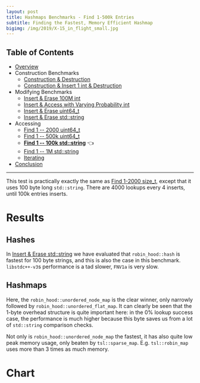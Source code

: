 ```yaml
---
layout: post
title: Hashmaps Benchmarks - Find 1-500k Entries
subtitle: Finding the Fastest, Memory Efficient Hashmap
bigimg: /img/2019/X-15_in_flight_small.jpg
---
```


## Table of Contents

* [Overview](/2019/04/01/hashmap-benchmarks-01-overview/)
* Construction Benchmarks
   * [Construction & Destruction](/2019/04/01/hashmap-benchmarks-02-01-result-CtorDtorEmptyMap/)
   * [Construction & Insert 1 int & Destruction](/2019/04/01/hashmap-benchmarks-02-02-result-CtorDtorSingleEntryMap/)
* Modifying Benchmarks
   * [Insert & Erase 100M int](/2019/04/01/hashmap-benchmarks-03-01-result-InsertHugeInt/)
   * [Insert & Access with Varying Probability int](/2019/04/01/hashmap-benchmarks-03-02-result-RandomDistinct2/)
   * [Insert & Erase uint64_t](/2019/04/01/hashmap-benchmarks-03-03-result-RandomInsertErase/)
   * [Insert & Erase std::string](/2019/04/01/hashmap-benchmarks-03-04-result-RandomInsertEraseStrings/)
* Accessing
   * [Find 1 -- 2000 uint64_t](/2019/04/01/hashmap-benchmarks-04-02-result-RandomFind_2000/)
   * [Find 1 -- 500k uint64_t](/2019/04/01/hashmap-benchmarks-04-03-result-RandomFind_500000/)
   * **[Find 1 -- 100k std::string](/2019/04/01/hashmap-benchmarks-04-04-result-RandomFindString/)** 👈
   * [Find 1 -- 1M std::string](/2019/04/01/hashmap-benchmarks-04-05-result-RandomFindString_1000000/)
   * [Iterating](/2019/04/01/hashmap-benchmarks-04-06-result-IterateIntegers/)
* [Conclusion](/2019/04/01/hashmap-benchmarks-05-conclusion/)

----

This test is practically exactly the same as [Find 1-2000 size_t](/2019/04/01/hashmap-benchmarks-04-02-result-RandomFind_2000/), except that it uses 100 byte long `std::string`. There are 4000 lookups every 4 inserts, until 100k entries inserts.

# Results

## Hashes

In [Insert & Erase std::string](/2019/04/01/hashmap-benchmarks-03-04-result-RandomInsertEraseStrings/) we have evaluated that `robin_hood::hash` is fastest for 100 byte strings, and this is also the case in this benchmark. `libstdc++-v3`s performance is a tad slower, `FNV1a` is very slow.

## Hashmaps

Here, the `robin_hood::unordered_node_map` is the clear winner, only narrowly followed by `robin_hood::unordered_flat_map`. It can clearly be seen that the 1-byte overhead structure is quite important here: in the 0% lookup success case, the performance is much higher because this byte saves us from a lot of `std::string` comparison checks.

Not only is `robin_hood::unordered_node_map` the fastest, it has also quite low peak memory usage, only beaten by `tsl::sparse_map`. E.g. `tsl::robin_map` uses more than 3 times as much memory.

# Chart

<script src="https://cdn.plot.ly/plotly-latest.min.js"></script>
<div id="id_e3b09b2e" style="height:250em"></div>
<script>
    var colors = Plotly.d3.scale.category10().range();
    var m0y = [ "std::unordered_map", "boost::unordered_map", "emilib1::HashMap", "phmap::<br>parallel_flat_hash_map", "phmap::<br>parallel_node_hash_map", "eastl::hash_map", "spp::sparse_hash_map", "boost::multi_index::<br>hashed_unique", "tsl::hopscotch_map", "tsl::robin_map", "ska::bytell_hash_map", "<b>tsl::sparse_map</b>", "folly::F14ValueMap", "folly::F14NodeMap", "absl::flat_hash_map", "absl::node_hash_map", "phmap::flat_hash_map", "phmap::node_hash_map", "robin_hood::<br>unordered_flat_map", "<b>robin_hood::<br>unordered_node_map</b>"];
    var m1y = [ "std::unordered_map", "boost::unordered_map", "emilib1::HashMap", "phmap::<br>parallel_flat_hash_map", "phmap::<br>parallel_node_hash_map", "eastl::hash_map", "<b>spp::sparse_hash_map</b>", "boost::multi_index::<br>hashed_unique", "tsl::robin_map", "tsl::hopscotch_map", "ska::bytell_hash_map", "<b>tsl::sparse_map</b>", "folly::F14ValueMap", "folly::F14NodeMap", "absl::flat_hash_map", "phmap::flat_hash_map", "absl::node_hash_map", "phmap::node_hash_map", "robin_hood::<br>unordered_flat_map", "<b>robin_hood::<br>unordered_node_map</b>"];
    var m2y = [ "boost::unordered_map", "std::unordered_map", "emilib1::HashMap", "phmap::<br>parallel_flat_hash_map", "phmap::<br>parallel_node_hash_map", "eastl::hash_map", "spp::sparse_hash_map", "boost::multi_index::<br>hashed_unique", "tsl::robin_map", "tsl::hopscotch_map", "ska::bytell_hash_map", "<b>tsl::sparse_map</b>", "folly::F14ValueMap", "folly::F14NodeMap", "absl::flat_hash_map", "absl::node_hash_map", "phmap::flat_hash_map", "phmap::node_hash_map", "robin_hood::<br>unordered_flat_map", "<b>robin_hood::<br>unordered_node_map</b>"];
    var m3y = [ "std::unordered_map", "boost::unordered_map", "emilib1::HashMap", "phmap::<br>parallel_flat_hash_map", "phmap::<br>parallel_node_hash_map", "eastl::hash_map", "boost::multi_index::<br>hashed_unique", "spp::sparse_hash_map", "tsl::robin_map", "tsl::hopscotch_map", "ska::bytell_hash_map", "<b>tsl::sparse_map</b>", "folly::F14ValueMap", "absl::flat_hash_map", "absl::node_hash_map", "phmap::flat_hash_map", "folly::F14NodeMap", "phmap::node_hash_map", "robin_hood::<br>unordered_flat_map", "<b>robin_hood::<br>unordered_node_map</b>"];
    var m4y = [ "boost::unordered_map", "std::unordered_map", "emilib1::HashMap", "phmap::<br>parallel_flat_hash_map", "phmap::<br>parallel_node_hash_map", "eastl::hash_map", "boost::multi_index::<br>hashed_unique", "spp::sparse_hash_map", "tsl::robin_map", "tsl::hopscotch_map", "ska::bytell_hash_map", "<b>tsl::sparse_map</b>", "folly::F14ValueMap", "folly::F14NodeMap", "absl::flat_hash_map", "phmap::flat_hash_map", "absl::node_hash_map", "phmap::node_hash_map", "<b>robin_hood::<br>unordered_node_map</b>", "<b>robin_hood::<br>unordered_flat_map</b>"];
    var measurement_names = [ "0% 100 byte", "100% 100 byte", "25% 100 byte", "50% 100 byte", "75% 100 byte" ];

    var data = [
        { x: [ 8.32161e-08, 8.487955000000001e-08, 6.726995e-08, 6.45315e-08, 6.709375e-08, 6.718465e-08, 5.6253550000000004e-08, 6.746825e-08, 6.039295000000001e-08, 5.336120000000001e-08, 6.04882e-08, 4.836105e-08, 3.6029600000000004e-08, 3.4209250000000006e-08, 2.9641300000000004e-08, 2.98745e-08, 2.7762e-08, 2.846075e-08, 2.5575500000000003e-08, 2.652925e-08 ],
          y: m0y, name: measurement_names[0] + ' (robin_hood::hash)', type: 'bar', orientation: 'h', yaxis: 'y', marker: { color: colors[0], },
        },
        { x: [ 8.00072e-08, 7.831315000000001e-08, 8.299295e-08, 7.768355e-08, 7.191895e-08, 6.720905e-08, 7.492855e-08, 6.10646e-08, 6.188620000000001e-08, 6.5794e-08, 6.03389e-08, 6.680715e-08, 6.04112e-08, 5.139225000000001e-08, 5.532705e-08, 5.0078350000000006e-08, 5.258455e-08, 4.8005e-08, 4.843835e-08, 4.5558000000000003e-08 ],
          y: m0y, name: measurement_names[1] + ' (robin_hood::hash)', type: 'bar', orientation: 'h', yaxis: 'y', marker: { color: colors[1], },
        },
        { x: [ 9.59397e-08, 9.489390000000001e-08, 7.713675e-08, 7.894535000000001e-08, 8.035965e-08, 7.963845e-08, 7.19036e-08, 7.764745e-08, 7.218505e-08, 6.943764999999999e-08, 7.080684999999999e-08, 6.40952e-08, 5.0244050000000006e-08, 4.7306600000000006e-08, 4.3863e-08, 4.433135e-08, 4.199215e-08, 4.31405e-08, 3.734e-08, 3.89713e-08 ],
          y: m0y, name: measurement_names[2] + ' (robin_hood::hash)', type: 'bar', orientation: 'h', yaxis: 'y', marker: { color: colors[2], },
        },
        { x: [ 9.48827e-08, 9.472425e-08, 8.345045e-08, 8.28226e-08, 8.220629999999999e-08, 7.933615e-08, 7.865845e-08, 7.645815e-08, 7.21136e-08, 7.254255e-08, 7.110725e-08, 7.072245000000001e-08, 5.73768e-08, 5.2603350000000004e-08, 5.087665e-08, 4.9950999999999995e-08, 4.914375e-08, 4.9225149999999994e-08, 4.43894e-08, 4.436475000000001e-08 ],
          y: m0y, name: measurement_names[3] + ' (robin_hood::hash)', type: 'bar', orientation: 'h', yaxis: 'y', marker: { color: colors[3], },
        },
        { x: [ 8.876610000000001e-08, 8.89998e-08, 8.543185e-08, 8.25823e-08, 7.94346e-08, 7.536980000000001e-08, 7.896385e-08, 7.067715e-08, 6.85439e-08, 7.11307e-08, 6.74806e-08, 7.070465e-08, 6.09504e-08, 5.48127e-08, 5.479445e-08, 5.18895e-08, 5.28118e-08, 5.09772e-08, 4.9613050000000005e-08, 4.773705e-08 ],
          y: m0y, name: measurement_names[4] + ' (robin_hood::hash)', type: 'bar', orientation: 'h', yaxis: 'y', marker: { color: colors[4], },
            textposition: 'outside',
            text: [ "88.6ns avg<br>8.80MB", "88.4ns avg<br>9.00MB", "79.3ns avg<br>10.2MB", "77.3ns avg<br>7.51MB", "76.2ns avg<br>7.69MB", "73.7ns avg<br>8.93MB", "72.1ns avg<br>6.70MB", "70.7ns avg<br>11.7MB", "67.0ns avg<br>10.5MB", "66.5ns avg<br>22.7MB", "66.0ns avg<br>12.1MB", "<b>64.1ns avg<br>6.58MB</b>", "53.0ns avg<br>18.1MB", "48.1ns avg<br>10.3MB", "46.9ns avg<br>11.2MB", "45.2ns avg<br>8.54MB", "44.9ns avg<br>8.53MB", "44.0ns avg<br>7.72MB", "41.1ns avg<br>9.46MB", "<b>40.6ns avg<br>7.01MB</b>" ],
        },
        { x: [ 8.947715000000002e-08, 8.888504999999999e-08, 7.10034e-08, 6.66862e-08, 6.910705000000001e-08, 7.254855e-08, 5.5248899999999995e-08, 6.901825e-08, 5.85773e-08, 6.3073e-08, 6.29783e-08, 5.0149200000000005e-08, 3.769205e-08, 3.53293e-08, 2.9754699999999998e-08, 2.94552e-08, 3.029625e-08, 2.99593e-08, 2.801125e-08, 2.8600700000000003e-08 ],
          y: m1y, name: measurement_names[0] + ' (libstdc++-v3)', type: 'bar', orientation: 'h', yaxis: 'y2', marker: { color: colors[0], },
        },
        { x: [ 8.064775e-08, 8.049114999999999e-08, 8.419310000000001e-08, 7.819365e-08, 7.322625e-08, 6.861165000000001e-08, 7.452075e-08, 6.163525e-08, 6.76548e-08, 6.179435e-08, 6.10947e-08, 7.00643e-08, 5.939685e-08, 5.193125e-08, 5.4661e-08, 5.37509e-08, 5.09683e-08, 4.984415e-08, 4.947325e-08, 4.711905e-08 ],
          y: m1y, name: measurement_names[1] + ' (libstdc++-v3)', type: 'bar', orientation: 'h', yaxis: 'y2', marker: { color: colors[1], },
        },
        { x: [ 9.854130000000001e-08, 9.722535e-08, 7.956555000000001e-08, 7.98742e-08, 8.105195000000001e-08, 8.20408e-08, 7.125385e-08, 7.855675e-08, 7.488785e-08, 7.353905e-08, 7.203620000000001e-08, 6.543965000000001e-08, 5.296925000000001e-08, 4.93446e-08, 4.404305e-08, 4.3355850000000006e-08, 4.495e-08, 4.429485e-08, 4.0226350000000005e-08, 4.10457e-08 ],
          y: m1y, name: measurement_names[2] + ' (libstdc++-v3)', type: 'bar', orientation: 'h', yaxis: 'y2', marker: { color: colors[2], },
        },
        { x: [ 9.549185e-08, 9.548535000000001e-08, 8.484145e-08, 8.326320000000001e-08, 8.240245e-08, 8.054615e-08, 7.81376e-08, 7.67759e-08, 7.559395e-08, 7.276255000000001e-08, 7.16251e-08, 7.232435e-08, 5.80035e-08, 5.40372e-08, 5.083475e-08, 5.006985e-08, 5.025925e-08, 4.9523899999999995e-08, 4.67586e-08, 4.605765e-08 ],
          y: m1y, name: measurement_names[3] + ' (libstdc++-v3)', type: 'bar', orientation: 'h', yaxis: 'y2', marker: { color: colors[3], },
        },
        { x: [ 8.924524999999998e-08, 9.037045e-08, 8.665375e-08, 8.29296e-08, 7.996995e-08, 7.66865e-08, 7.843525000000001e-08, 7.12789e-08, 7.334125e-08, 6.890255e-08, 6.7951e-08, 7.28069e-08, 6.074755e-08, 5.500415000000001e-08, 5.45927e-08, 5.4141450000000006e-08, 5.263615e-08, 5.207255e-08, 5.058725e-08, 4.8901550000000006e-08 ],
          y: m1y, name: measurement_names[4] + ' (libstdc++-v3)', type: 'bar', orientation: 'h', yaxis: 'y2', marker: { color: colors[4], },
            textposition: 'outside',
            text: [ "90.7ns avg<br>8.79MB", "90.5ns avg<br>9.10MB", "81.3ns avg<br>9.49MB", "78.2ns avg<br>7.42MB", "77.2ns avg<br>7.74MB", "76.1ns avg<br>8.93MB", "<b>71.5ns avg<br>6.46MB</b>", "71.5ns avg<br>11.8MB", "70.0ns avg<br>22.3MB", "68.0ns avg<br>9.46MB", "67.1ns avg<br>9.21MB", "<b>66.2ns avg<br>6.48MB</b>", "53.8ns avg<br>17.4MB", "49.1ns avg<br>10.2MB", "46.8ns avg<br>10.2MB", "46.2ns avg<br>9.90MB", "45.8ns avg<br>8.45MB", "45.1ns avg<br>7.70MB", "43.0ns avg<br>9.49MB", "<b>42.3ns avg<br>7.05MB</b>" ],
        },
        { x: [ 9.95701e-08, 9.630045e-08, 8.274895e-08, 7.697540000000001e-08, 7.98116e-08, 8.08986e-08, 6.627020000000001e-08, 7.93163e-08, 7.06177e-08, 7.42017e-08, 7.42707e-08, 6.1047e-08, 4.9905750000000003e-08, 4.772055e-08, 3.978985e-08, 4.07886e-08, 3.9251199999999996e-08, 3.971425e-08, 3.619655e-08, 3.72871e-08 ],
          y: m2y, name: measurement_names[0] + ' (absl::Hash)', type: 'bar', orientation: 'h', yaxis: 'y3', marker: { color: colors[0], },
        },
        { x: [ 9.253135000000001e-08, 9.0154e-08, 9.790074999999999e-08, 9.14801e-08, 8.50616e-08, 7.75345e-08, 8.62181e-08, 7.179075e-08, 7.93816e-08, 7.23562e-08, 7.253035e-08, 8.255220000000001e-08, 7.3395e-08, 6.412050000000001e-08, 6.978635000000001e-08, 6.60791e-08, 6.851960000000001e-08, 6.42092e-08, 6.198575e-08, 5.80744e-08 ],
          y: m2y, name: measurement_names[1] + ' (absl::Hash)', type: 'bar', orientation: 'h', yaxis: 'y3', marker: { color: colors[1], },
        },
        { x: [ 1.0669000000000001e-07, 1.062035e-07, 8.945444999999999e-08, 8.84999e-08, 8.97583e-08, 8.96234e-08, 8.037835e-08, 8.70282e-08, 8.343785000000001e-08, 8.22837e-08, 8.152855e-08, 7.48265e-08, 6.350995e-08, 6.01734e-08, 5.407795000000001e-08, 5.5557350000000005e-08, 5.3653900000000006e-08, 5.433185e-08, 4.9222099999999994e-08, 5.063140000000001e-08 ],
          y: m2y, name: measurement_names[2] + ' (absl::Hash)', type: 'bar', orientation: 'h', yaxis: 'y3', marker: { color: colors[2], },
        },
        { x: [ 1.051675e-07, 1.0338300000000001e-07, 9.481265e-08, 9.23385e-08, 9.129295e-08, 8.76862e-08, 8.670815e-08, 8.507300000000001e-08, 8.449705e-08, 8.121519999999999e-08, 8.047735000000001e-08, 8.126415e-08, 6.84332e-08, 6.3769e-08, 6.13546e-08, 6.07337e-08, 6.045e-08, 5.99274e-08, 5.636855e-08, 5.626865e-08 ],
          y: m2y, name: measurement_names[3] + ' (absl::Hash)', type: 'bar', orientation: 'h', yaxis: 'y3', marker: { color: colors[3], },
        },
        { x: [ 1.0116650000000001e-07, 9.786505e-08, 9.785935e-08, 9.365425e-08, 8.991655e-08, 8.447985e-08, 8.81657e-08, 8.009619999999999e-08, 8.30263e-08, 7.797254999999999e-08, 7.783175e-08, 8.309580000000001e-08, 7.19523e-08, 6.52015e-08, 6.70025e-08, 6.483145e-08, 6.59403e-08, 6.378470000000001e-08, 6.164785000000001e-08, 5.9304799999999996e-08 ],
          y: m2y, name: measurement_names[4] + ' (absl::Hash)', type: 'bar', orientation: 'h', yaxis: 'y3', marker: { color: colors[4], },
            textposition: 'outside',
            text: [ "101ns avg<br>9.26MB", "98.8ns avg<br>8.72MB", "92.6ns avg<br>10.8MB", "88.6ns avg<br>7.44MB", "87.2ns avg<br>7.81MB", "84.0ns avg<br>8.94MB", "81.5ns avg<br>6.67MB", "80.7ns avg<br>11.8MB", "80.2ns avg<br>23.0MB", "77.6ns avg<br>10.4MB", "77.3ns avg<br>9.61MB", "<b>76.6ns avg<br>6.65MB</b>", "65.4ns avg<br>17.4MB", "60.2ns avg<br>10.1MB", "58.4ns avg<br>9.18MB", "57.6ns avg<br>8.42MB", "57.6ns avg<br>9.16MB", "56.4ns avg<br>7.68MB", "53.1ns avg<br>9.48MB", "<b>52.3ns avg<br>7.03MB</b>" ],
        },
        { x: [ 9.87508e-08, 9.9587e-08, 8.16372e-08, 7.75879e-08, 8.057975000000002e-08, 8.11129e-08, 8.10057e-08, 6.631380000000001e-08, 6.951755000000001e-08, 7.353854999999999e-08, 7.38546e-08, 6.20904e-08, 4.6201350000000004e-08, 4.480335e-08, 4.524455e-08, 4.3857e-08, 4.46927e-08, 4.431545e-08, 4.16395e-08, 4.215295e-08 ],
          y: m3y, name: measurement_names[0] + ' (folly::hasher)', type: 'bar', orientation: 'h', yaxis: 'y4', marker: { color: colors[0], },
        },
        { x: [ 9.27602e-08, 9.1865e-08, 9.44317e-08, 8.780515e-08, 8.40777e-08, 7.856605e-08, 7.272964999999999e-08, 8.386655e-08, 7.93048e-08, 7.396825e-08, 7.272095000000001e-08, 7.79589e-08, 6.807465000000001e-08, 6.576515e-08, 6.16618e-08, 6.308494999999999e-08, 6.010205000000001e-08, 5.981805000000001e-08, 6.22573e-08, 6.06006e-08 ],
          y: m3y, name: measurement_names[1] + ' (folly::hasher)', type: 'bar', orientation: 'h', yaxis: 'y4', marker: { color: colors[1], },
        },
        { x: [ 1.11237e-07, 1.0995299999999999e-07, 9.191215e-08, 9.25556e-08, 9.4451e-08, 9.346419999999999e-08, 9.19665e-08, 8.36069e-08, 8.724285e-08, 8.59828e-08, 8.49979e-08, 7.870124999999999e-08, 6.017180000000001e-08, 5.732405e-08, 5.8125600000000005e-08, 5.62555e-08, 5.77208e-08, 5.7394099999999996e-08, 5.246795e-08, 5.3259700000000005e-08 ],
          y: m3y, name: measurement_names[2] + ' (folly::hasher)', type: 'bar', orientation: 'h', yaxis: 'y4', marker: { color: colors[2], },
        },
        { x: [ 1.0936200000000001e-07, 1.0940750000000001e-07, 9.83761e-08, 9.65519e-08, 9.651760000000001e-08, 9.280425e-08, 9.07702e-08, 9.067195e-08, 8.933335e-08, 8.58347e-08, 8.507135000000001e-08, 8.461780000000001e-08, 6.673995e-08, 6.328635e-08, 6.290515000000001e-08, 6.238745e-08, 6.3032e-08, 6.214260000000001e-08, 5.976535e-08, 5.9009550000000006e-08 ],
          y: m3y, name: measurement_names[3] + ' (folly::hasher)', type: 'bar', orientation: 'h', yaxis: 'y4', marker: { color: colors[3], },
        },
        { x: [ 1.028305e-07, 1.031885e-07, 9.910015e-08, 9.435595e-08, 9.252120000000001e-08, 8.806725e-08, 8.38379e-08, 8.957719999999999e-08, 8.622385e-08, 8.153415000000001e-08, 8.088765e-08, 8.3023e-08, 6.919915e-08, 6.65174e-08, 6.443145000000001e-08, 6.46536e-08, 6.374269999999999e-08, 6.301230000000001e-08, 6.39231e-08, 6.267135e-08 ],
          y: m3y, name: measurement_names[4] + ' (folly::hasher)', type: 'bar', orientation: 'h', yaxis: 'y4', marker: { color: colors[4], },
            textposition: 'outside',
            text: [ "103ns avg<br>8.81MB", "103ns avg<br>9.00MB", "93.1ns avg<br>13.8MB", "89.8ns avg<br>7.21MB", "89.6ns avg<br>7.74MB", "86.8ns avg<br>8.99MB", "84.1ns avg<br>11.8MB", "82.8ns avg<br>6.92MB", "82.3ns avg<br>22.8MB", "80.2ns avg<br>13.8MB", "79.5ns avg<br>12.0MB", "<b>77.3ns avg<br>6.50MB</b>", "62.1ns avg<br>19.2MB", "59.5ns avg<br>9.45MB", "58.5ns avg<br>8.42MB", "58.0ns avg<br>10.0MB", "57.9ns avg<br>10.2MB", "57.3ns avg<br>7.75MB", "56.0ns avg<br>9.50MB", "<b>55.5ns avg<br>7.03MB</b>" ],
        },
        { x: [ 1.86798e-07, 1.8309700000000001e-07, 1.67608e-07, 1.64474e-07, 1.656395e-07, 1.671935e-07, 1.6533049999999997e-07, 1.5017000000000003e-07, 1.561775e-07, 1.596365e-07, 1.573605e-07, 1.42716e-07, 1.304705e-07, 1.275895e-07, 1.2081550000000003e-07, 1.2057350000000002e-07, 1.21213e-07, 1.2090799999999999e-07, 1.1786850000000001e-07, 1.1660950000000001e-07 ],
          y: m4y, name: measurement_names[0] + ' (FNV1a)', type: 'bar', orientation: 'h', yaxis: 'y5', marker: { color: colors[0], },
        },
        { x: [ 1.779105e-07, 1.761435e-07, 1.804265e-07, 1.7382650000000002e-07, 1.6901450000000002e-07, 1.6362750000000003e-07, 1.5742100000000002e-07, 1.6919700000000003e-07, 1.615305e-07, 1.59015e-07, 1.570165e-07, 1.6113650000000003e-07, 1.5321900000000002e-07, 1.45497e-07, 1.471055e-07, 1.4535200000000002e-07, 1.42425e-07, 1.405175e-07, 1.451395e-07, 1.460955e-07 ],
          y: m4y, name: measurement_names[1] + ' (FNV1a)', type: 'bar', orientation: 'h', yaxis: 'y5', marker: { color: colors[1], },
        },
        { x: [ 1.990025e-07, 2.00796e-07, 1.8012450000000002e-07, 1.83213e-07, 1.83919e-07, 1.8329450000000001e-07, 1.80352e-07, 1.74732e-07, 1.7696049999999998e-07, 1.7486249999999998e-07, 1.7253350000000001e-07, 1.6704700000000003e-07, 1.513465e-07, 1.47978e-07, 1.36877e-07, 1.36431e-07, 1.376e-07, 1.3695600000000003e-07, 1.33071e-07, 1.31161e-07 ],
          y: m4y, name: measurement_names[2] + ' (FNV1a)', type: 'bar', orientation: 'h', yaxis: 'y5', marker: { color: colors[2], },
        },
        { x: [ 1.9913450000000003e-07, 1.980785e-07, 1.883915e-07, 1.8664600000000002e-07, 1.8540250000000002e-07, 1.82892e-07, 1.7990950000000001e-07, 1.818145e-07, 1.79652e-07, 1.7626600000000002e-07, 1.7372100000000002e-07, 1.735785e-07, 1.6175750000000002e-07, 1.571605e-07, 1.5300499999999999e-07, 1.52054e-07, 1.5159450000000001e-07, 1.502825e-07, 1.42394e-07, 1.42329e-07 ],
          y: m4y, name: measurement_names[3] + ' (FNV1a)', type: 'bar', orientation: 'h', yaxis: 'y5', marker: { color: colors[3], },
        },
        { x: [ 1.924165e-07, 1.887235e-07, 1.8780199999999998e-07, 1.8253600000000001e-07, 1.79532e-07, 1.75151e-07, 1.707745e-07, 1.76936e-07, 1.7294649999999998e-07, 1.6954650000000002e-07, 1.672035e-07, 1.6861950000000002e-07, 1.583245e-07, 1.51806e-07, 1.508915e-07, 1.49356e-07, 1.477365e-07, 1.464745e-07, 1.4988449999999998e-07, 1.505795e-07 ],
          y: m4y, name: measurement_names[4] + ' (FNV1a)', type: 'bar', orientation: 'h', yaxis: 'y5', marker: { color: colors[4], },
            textposition: 'outside',
            text: [ "191ns avg<br>9.08MB", "189ns avg<br>8.78MB", "181ns avg<br>10.6MB", "178ns avg<br>7.39MB", "177ns avg<br>7.80MB", "174ns avg<br>8.98MB", "171ns avg<br>11.7MB", "171ns avg<br>6.89MB", "169ns avg<br>22.6MB", "168ns avg<br>10.4MB", "166ns avg<br>12.0MB", "<b>163ns avg<br>6.53MB</b>", "151ns avg<br>19.6MB", "146ns avg<br>9.90MB", "142ns avg<br>10.3MB", "141ns avg<br>8.47MB", "140ns avg<br>8.42MB", "139ns avg<br>7.67MB", "<b>138ns avg<br>6.98MB</b>", "<b>137ns avg<br>9.51MB</b>" ],
        },
    ];

    var layout = {
        // title: { text: 'RandomFindString'},
        grid: {
            ygap: 0.1,
            subplots: [
            ['xy'],
            ['xy2'],
            ['xy3'],
            ['xy4'],
            ['xy5'],
        ] },

        barmode: 'stack',
        yaxis: { title: 'robin_hood::hash', automargin: true, },
        yaxis2: { title: 'libstdc++-v3', automargin: true, },
        yaxis3: { title: 'absl::Hash', automargin: true, },
        yaxis4: { title: 'folly::hasher', automargin: true, },
        yaxis5: { title: 'FNV1a', automargin: true, },
        xaxis: { automargin: true,  },
        legend: { traceorder: 'normal' },
        margin: { pad: 0, l:0, r:0, t:0, b:0, },
        showlegend:false,
    };

    Plotly.newPlot('id_e3b09b2e', data, layout);
</script>

